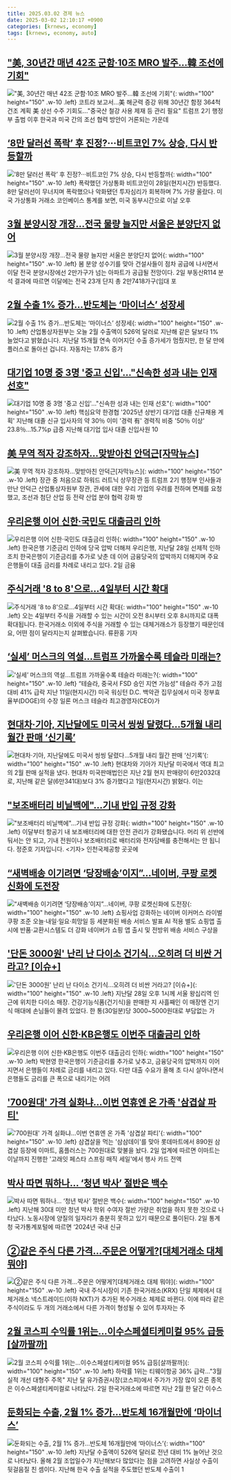 ```yaml
---
title: 2025.03.02 경제 뉴스
date: 2025-03-02 12:10:17 +0900
categories: [krnews, economy]
tags: [krnews, economy, auto]
---
```

## ["美, 30년간 매년 42조 군함·10조 MRO 발주…韓 조선에 기회"](https://n.news.naver.com/mnews/article/001/0015241422)

!["美, 30년간 매년 42조 군함·10조 MRO 발주…韓 조선에 기회"](https://mimgnews.pstatic.net/image/origin/001/2025/03/02/15241422.jpg?type=nf220_150){: width="100" height="150" .w-10 .left}
코트라 보고서…美 해군력 증강 위해 30년간 함정 364척 건조 계획 美 상선 수주 기회도…"중국산 철강 사용 제재 등 관리 필요" 트럼프 2기 행정부 출범 이후 한국과 미국 간의 조선 협력 방안이 거론되는 가운데

## [‘8만 달러선 폭락’ 후 진정?···비트코인 7% 상승, 다시 반등할까](https://n.news.naver.com/mnews/article/032/0003354029)

![‘8만 달러선 폭락’ 후 진정?···비트코인 7% 상승, 다시 반등할까](https://mimgnews.pstatic.net/image/origin/032/2025/03/01/3354029.jpg?type=nf220_150){: width="100" height="150" .w-10 .left}
폭락했던 가상통화 비트코인이 28일(현지시간) 반등했다. 8만 달러선이 무너지며 폭락했으나 악화됐던 투자심리가 회복하며 7% 가량 올랐다. 미국 가상통화 거래소 코인베이스 통계를 보면, 미국 동부시간으로 이날 오후

## [3월 분양시장 개장…전국 물량 늘지만 서울은 분양단지 없어](https://n.news.naver.com/mnews/article/022/0004015327)

![3월 분양시장 개장…전국 물량 늘지만 서울은 분양단지 없어](https://mimgnews.pstatic.net/image/origin/022/2025/03/02/4015327.jpg?type=nf220_150){: width="100" height="150" .w-10 .left}
봄 분양 성수기를 맞아 건설사들이 점차 공급에 나서면서 이달 전국 분양시장에선 2만가구가 넘는 아파트가 공급될 전망이다. 2일 부동산R114 분석 결과에 따르면 이달에는 전국 23개 단지 총 2만7418가구(임대 포

## [2월 수출 1% 증가…반도체는 ‘마이너스’ 성장세](https://n.news.naver.com/mnews/article/056/0011902765)

![2월 수출 1% 증가…반도체는 ‘마이너스’ 성장세](https://mimgnews.pstatic.net/image/origin/056/2025/03/01/11902765.jpg?type=nf220_150){: width="100" height="150" .w-10 .left}
산업통상자원부는 오늘 2월 수출액이 526억 달러로 지난해 같은 달보다 1% 늘었다고 밝혔습니다. 지난달 15개월 연속 이어지던 수출 증가세가 멈췄지만, 한 달 만에 플러스로 돌아선 겁니다. 자동차는 17.8% 증가

## [대기업 10명 중 3명 '중고 신입'…"신속한 성과 내는 인재 선호"](https://n.news.naver.com/mnews/article/079/0003997544)

![대기업 10명 중 3명 '중고 신입'…"신속한 성과 내는 인재 선호"](https://mimgnews.pstatic.net/image/origin/079/2025/03/02/3997544.jpg?type=nf220_150){: width="100" height="150" .w-10 .left}
핵심요약 한경협 '2025년 상반기 대기업 대졸 신규채용 계획' 지난해 대졸 신규 입사자의 약 30％ 이미 '경력 有' 경력직 비중 '50％ 이상' 23.8％…15.7%p 급증 지난해 대기업 입사 대졸 신입사원 10

## [美 무역 적자 강조하자...맞받아친 안덕근[자막뉴스]](https://n.news.naver.com/mnews/article/052/0002159759)

![美 무역 적자 강조하자...맞받아친 안덕근[자막뉴스]](https://mimgnews.pstatic.net/image/origin/052/2025/03/01/2159759.jpg?type=nf220_150){: width="100" height="150" .w-10 .left}
장관 중 처음으로 하워드 러트닉 상무장관 등 트럼프 2기 행정부 인사들과 만난 안덕근 산업통상자원부 장관, 관세에 대한 우리 기업의 우려를 전하며 면제를 요청했고, 조선과 첨단 산업 등 전략 산업 분야 협력 강화 방

## [우리은행 이어 신한·국민도 대출금리 인하](https://n.news.naver.com/mnews/article/629/0000369263)

![우리은행 이어 신한·국민도 대출금리 인하](https://mimgnews.pstatic.net/image/origin/629/2025/03/02/369263.jpg?type=nf220_150){: width="100" height="150" .w-10 .left}
한국은행 기준금리 인하에 당국 압박 더해져 우리은행, 지난달 28일 선제적 인하 조치 한국은행이 기준금리를 추가로 낮춘 데 이어 금융당국의 압박까지 더해지며 주요 은행들이 대출 금리를 차례로 내리고 있다. 2일 금융

## [주식거래 '8 to 8'으로...4일부터 시간 확대](https://n.news.naver.com/mnews/article/052/0002159856)

![주식거래 '8 to 8'으로...4일부터 시간 확대](https://mimgnews.pstatic.net/image/origin/052/2025/03/02/2159856.jpg?type=nf220_150){: width="100" height="150" .w-10 .left}
오는 4일부터 주식을 거래할 수 있는 시간이 오전 8시부터 오후 8시까지로 대폭 확대됩니다. 한국거래소 이외에 주식을 거래할 수 있는 대체거래소가 등장했기 때문인데요, 어떤 점이 달라지는지 살펴봤습니다. 류환홍 기자

## [‘실세’ 머스크의 역설…트럼프 가까울수록 테슬라 미래는?](https://n.news.naver.com/mnews/article/016/0002436073)

![‘실세’ 머스크의 역설…트럼프 가까울수록 테슬라 미래는?](https://mimgnews.pstatic.net/image/origin/016/2025/03/02/2436073.jpg?type=nf220_150){: width="100" height="150" .w-10 .left}
“테슬라, 중국서 FSD 승인 지연 가능성” 테슬라 주가 고점대비 41% 급락 지난 11일(현지시간) 미국 워싱턴 D.C. 백악관 집무실에서 미국 정부효율부(DOGE)의 수장 일론 머스크 테슬라 최고경영자(CEO)가

## [현대차·기아, 지난달에도 미국서 씽씽 달렸다…5개월 내리 월간 판매 ‘신기록’](https://n.news.naver.com/mnews/article/032/0003354088)

![현대차·기아, 지난달에도 미국서 씽씽 달렸다…5개월 내리 월간 판매 ‘신기록’](https://mimgnews.pstatic.net/image/origin/032/2025/03/02/3354088.jpg?type=nf220_150){: width="100" height="150" .w-10 .left}
현대차와 기아가 지난달 미국에서 역대 최고의 2월 판매 실적을 냈다. 현대차 미국판매법인은 지난 2월 현지 판매량이 6만2032대로, 지난해 같은 달(6만341대)보다 3% 증가했다고 1일(현지시간) 밝혔다. 이는

## ["보조배터리 비닐백에"…기내 반입 규정 강화](https://n.news.naver.com/mnews/article/055/0001236288)

!["보조배터리 비닐백에"…기내 반입 규정 강화](https://mimgnews.pstatic.net/image/origin/055/2025/03/02/1236288.jpg?type=nf220_150){: width="100" height="150" .w-10 .left}
이달부터 항공기 내 보조배터리에 대한 안전 관리가 강화됐습니다. 머리 위 선반에 둬서는 안 되고, 기내 전원이나 보조배터리로 배터리와 전자담배를 충전해서는 안 됩니다. 정준호 기자입니다. <기자> 인천국제공항 곳곳에

## [“새벽배송 이기려면 ‘당장배송’이지”…네이버, 쿠팡 로켓신화에 도전장](https://n.news.naver.com/mnews/article/009/0005451893)

![“새벽배송 이기려면 ‘당장배송’이지”…네이버, 쿠팡 로켓신화에 도전장](https://mimgnews.pstatic.net/image/origin/009/2025/03/01/5451893.jpg?type=nf220_150){: width="100" height="150" .w-10 .left}
쇼핑사업 강화하는 네이버 이커머스 라이벌 쿠팡 조준 오늘·내일·일요·희망일 등 세분화된 배송 서비스 발표 AI 적용 별도 쇼핑앱 출시에 반품·교환시스템도 더 강화 네이버가 쇼핑 앱 출시 및 전방위 배송 서비스 구상을

## ['단돈 3000원' 난리 난 다이소 건기식…오히려 더 비싼 거라고? [이슈+]](https://n.news.naver.com/mnews/article/015/0005100913)

!['단돈 3000원' 난리 난 다이소 건기식…오히려 더 비싼 거라고? [이슈+]](https://mimgnews.pstatic.net/image/origin/015/2025/03/02/5100913.jpg?type=nf220_150){: width="100" height="150" .w-10 .left}
지난달 28일 오후 1시께 서울 왕십리역 인근에 위치한 다이소 매장. 건강기능식품(건기식)을 판매한 지 사흘째인 이 매장엔 건기식 매대에 손님들이 몰려 있었다. 한 통(30일분)당 3000~5000원대로 부담없는 가

## [우리은행 이어 신한·KB은행도 이번주 대출금리 인하](https://n.news.naver.com/mnews/article/421/0008106161)

![우리은행 이어 신한·KB은행도 이번주 대출금리 인하](https://mimgnews.pstatic.net/image/origin/421/2025/03/02/8106161.jpg?type=nf220_150){: width="100" height="150" .w-10 .left}
박현영 한국은행이 기준금리를 추가로 낮추고, 금융당국의 압박까지 이어지면서 은행들이 차례로 금리를 내리고 있다. 다만 대출 수요가 올해 초 다시 살아나면서 은행들도 금리를 큰 폭으로 내리기는 어려

## ['700원대' 가격 실화냐…이번 연휴엔 온 가족 '삼겹살 파티'](https://n.news.naver.com/mnews/article/015/0005100905)

!['700원대' 가격 실화냐…이번 연휴엔 온 가족 '삼겹살 파티'](https://mimgnews.pstatic.net/image/origin/015/2025/03/02/5100905.jpg?type=nf220_150){: width="100" height="150" .w-10 .left}
삼겹살을 먹는 '삼삼데이'를 맞아 롯데마트에서 890원 삼겹살 등장에 이마트, 홈플러스는 700원대로 맞불을 놨다. 2일 업계에 따르면 이마트는 이날까지 진행한 '고래잇 페스타 스프링 매직 세일'에서 행사 카드 전액

## [박사 따면 뭐하나… ‘청년 박사’ 절반은 백수](https://n.news.naver.com/mnews/article/022/0004015332)

![박사 따면 뭐하나… ‘청년 박사’ 절반은 백수](https://mimgnews.pstatic.net/image/origin/022/2025/03/02/4015332.jpg?type=nf220_150){: width="100" height="150" .w-10 .left}
지난해 30대 미만 청년 박사 학위 수여자 절반 가량은 취업을 하지 못한 것으로 나타났다. 노동시장에 양질의 일자리가 충분히 못하고 있기 때문으로 풀이된다. 2일 통계청 국가통계포털에 따르면 ‘2024년 국내 신규

## [②같은 주식 다른 가격…주문은 어떻게?[대체거래소 대체 뭐야]](https://n.news.naver.com/mnews/article/648/0000033934)

![②같은 주식 다른 가격…주문은 어떻게?[대체거래소 대체 뭐야]](https://mimgnews.pstatic.net/image/origin/648/2025/03/02/33934.jpg?type=nf220_150){: width="100" height="150" .w-10 .left}
국내 주식시장이 기존 한국거래소(KRX) 단일 체제에서 대체거래소 넥스트레이드(이하 NXT)가 추가된 복수거래소 체제로 바뀐다. 이에 따라 같은 주식이라도 두 개의 거래소에서 다른 가격이 형성될 수 있어 투자자는 주

## [2월 코스피 수익률 1위는…이수스페셜티케미컬 95% 급등[살까팔까]](https://n.news.naver.com/mnews/article/001/0015241459)

![2월 코스피 수익률 1위는…이수스페셜티케미컬 95% 급등[살까팔까]](https://mimgnews.pstatic.net/image/origin/001/2025/03/02/15241459.jpg?type=nf220_150){: width="100" height="150" .w-10 .left}
하락률 1위는 티웨이항공 36% 급락…"3월 실적 개선 대형주 주목" 지난 달 유가증권시장(코스피)에서 주가가 가장 많이 오른 종목은 이수스페셜티케미컬로 나타났다. 2일 한국거래소에 따르면 지난 2월 한 달간 이수스

## [둔화되는 수출, 2월 1% 증가…반도체 16개월만에 ‘마이너스’](https://n.news.naver.com/mnews/article/011/0004456337)

![둔화되는 수출, 2월 1% 증가…반도체 16개월만에 ‘마이너스’](https://mimgnews.pstatic.net/image/origin/011/2025/03/01/4456337.jpg?type=nf220_150){: width="100" height="150" .w-10 .left}
지난달 수출액이 526억 달러로 전년 대비 1% 늘어난 것으로 나타났다. 올해 2월 조업일수가 지난해보다 많았다는 점을 고려하면 사실상 수출이 뒷걸음질 친 셈이다. 지난해 한국 수출 실적을 주도했던 반도체 수출이 1

